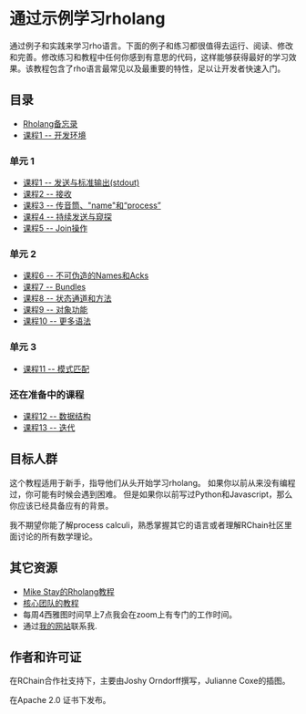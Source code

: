 # 通过示例学习rholang

通过例子和实践来学习rho语言。下面的例子和练习都很值得去运行、阅读、修改和完善。修改练习和教程中任何你感到有意思的代码，这样能够获得最好的学习效果。该教程包含了rho语言最常见以及最重要的特性，足以让开发者快速入门。

## 目录
* [Rholang备忘录](cheatSheet/)
* [课程1 -- 开发环境](0-DeveloperEnvironment/)

### 单元 1

* [课程1 -- 发送与标准输出(stdout)](1-SendingAndStandardOut/)
* [课程2 -- 接收](2-Receiving/)
* [课程3 -- 传音筒、"name"和“process”](3-TelephoneNamesAndProcesses/)
* [课程4 -- 持续发送与窥探](4-PersistentSendAndPeek/)
* [课程5 -- Join操作](5-JoinOperator/)

### 单元 2
* [课程6 -- 不可伪造的Names和Acks](6-UnforgeableNamesAndAcks/)
* [课程7 -- Bundles](7-Bundles/)
* [课程8 -- 状态通道和方法](8-StateChannelsAndMethods/)
* [课程9 -- 对象功能](9-ObjectCapabilities/)
* [课程10 -- 更多语法](10-MoreSyntax/)

### 单元 3
* [课程11 -- 模式匹配](11-PatternMatching/)

### 还在准备中的课程
* [课程12 -- 数据结构](12-DataStructures/)
* [课程13 -- 迭代](13-Iteration/)

## 目标人群
这个教程适用于新手，指导他们从头开始学习rholang。
如果你以前从来没有编程过，你可能有时候会遇到困难。
但是如果你以前写过Python和Javascript，那么你应该已经具备应有的背景。

 我不期望你能了解process calculi，熟悉掌握其它的语言或者理解RChain社区里面讨论的所有数学理论。


## 其它资源
* [Mike Stay的Rholang教程](https://developer.rchain.coop/tutorial/)
* [核心团队的教程](https://github.com/rchain/rchain/blob/master/docs/rholang/rholangtut.md)
* 每周4西雅图时间早上7点我会在zoom上有专门的工作时间。
* 通过[我的网站](https://joshyorndorff.com/contact)联系我.

## 作者和许可证
在RChain合作社支持下，主要由Joshy Orndorff撰写，Julianne Coxe的插图。

在Apache 2.0 证书下发布。
